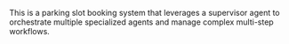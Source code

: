 This is a parking slot booking system that leverages a supervisor agent to orchestrate multiple specialized agents and manage complex multi-step workflows.
